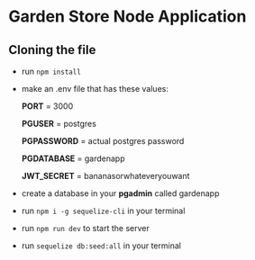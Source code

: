 # Garden Store Node Application

## Cloning the file
- run `npm install`
- make an .env file that has these values:
    
    **PORT** = 3000
    
    **PGUSER** = postgres

    **PGPASSWORD** = actual postgres password

    **PGDATABASE** = gardenapp

    **JWT_SECRET** = bananasorwhateveryouwant

- create a database in your **pgadmin** called gardenapp
- run `npm i -g sequelize-cli` in your terminal
- run `npm run dev` to start the server
- run `sequelize db:seed:all` in your terminal